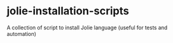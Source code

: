 # jolie-installation-scripts
A collection of script to install Jolie language (useful for tests and automation)
